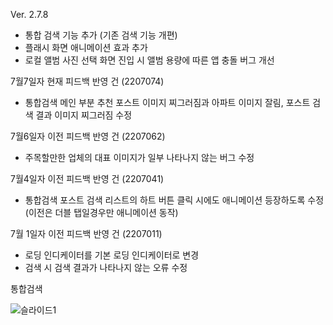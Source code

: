 
Ver. 2.7.8
- 통합 검색 기능 추가 (기존 검색 기능 개편)
- 플래시 화면 애니메이션 효과 추가
- 로컬 앨범 사진 선택 화면 진입 시 앨범 용량에 따른 앱 충돌 버그 개선

7월7일자
현재 피드백 반영 건 (2207074)
- 통합검색 메인 부분 추천 포스트 이미지 찌그러짐과 아파트 이미지 잘림, 포스트 검색 결과 이미지 찌그러짐 수정

7월6일자
이전 피드백 반영 건 (2207062)
- 주목할만한 업체의 대표 이미지가 일부 나타나지 않는 버그 수정

7월4일자
이전 피드백 반영 건 (2207041)
- 통합검색 포스트 검색 리스트의 하트 버튼 클릭 시에도 애니메이션 등장하도록 수정
(이전은 더블 탭일경우만 애니메이션 동작)

7월 1일자
이전 피드백 반영 건 (2207011)
- 로딩 인디케이터를 기본 로딩 인디케이터로 변경
- 검색 시 검색 결과가 나타나지 않는 오류 수정


통합검색

![슬라이드1](https://github.com/seonghooony/KovihouseVR-iOS-Screenshot/assets/91402556/830b1a03-a231-4534-b1dd-79eb9e618fcf)
